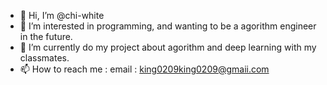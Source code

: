 - 👋 Hi, I’m @chi-white
- 👀 I’m interested in programming, and wanting to be a agorithm engineer in the future. 
- 🌱 I’m currently do my project about agorithm and deep learning with my classmates.
- 📫 How to reach me :  email : king0209king0209@gmaii.com 

<!---
chi-white/chi-white is a ✨ special ✨ repository because its `README.md` (this file) appears on your GitHub profile.
You can click the Preview link to take a look at your changes.
--->
